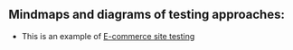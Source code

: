 ## Mindmaps and diagrams of testing approaches:

* This is an example of [E-commerce site testing](https://drive.google.com/file/d/1Q5T6far0q_RegiJ-6ZZW20nili5lhM4w/view?usp=sharing)
